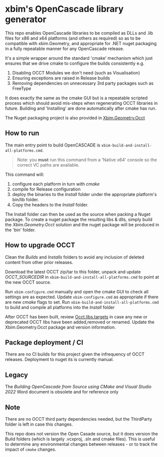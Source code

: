# xbim's OpenCascade library generator

This repo enables OpenCascade libraries to be compiled as DLLs and .lib files for x86 and x64 platforms (and others as required) 
so as to be compatible with xbim.Geometry, and appropriate for .NET nuget packaging in a fully repeatable manner for any OpenCascade release.

It's a simple wrapper around the standard 'cmake' mechanism which just ensures that we drive cmake to configure the builds consistently e.g.

1. Disabling OCCT Modules we don't need (such as Visualisation)
2. Ensuring exceptions are raised in Release builds
3. Removing dependencies on unnecessary 3rd party packages such as FreeType

It does exactly the same as the cmake GUI but is a repeatable scripted process which should avoid mis-steps when regenerating OCCT libraries
in future. Building and 'Installing' are done automatically after cmake has run.

The Nuget packaging project is also provided in [Xbim.Geometry.Occt](./Xbim.Geometry.Occt.sln)

## How to run

The main entry point to build OpenCASCADE is `xbim-build-and-install-all-platforms.cmd`. 

> Note: you **must** run this command from a 'Native x64' console so the correct VC paths are available. 

This command will:

1. configure each platform in turn with _cmake_
2. compile for Release configuration
3. deploy the binaries to the _Install_ folder under the appropriate platform's bin/lib folder.
4. Copy the headers to the _Install_ folder.

The Install folder can then be used as the source when packing a Nuget package. To create a nuget package the resulting libs & dlls, simply build the 
_Xbim.Geometry.Occt_ solution and the nuget package will be produced in the 'bin' folder. 

## How to upgrade OCCT

Clean the _Builds_ and _Installs_ folders to avoid any inclusion of deleted content from other prior releases.

Download the latest OCCT zip/tar to this folder, unpack and update _OCCT_SOURCEDIR_ in `xbim-build-and-install-all-platforms.cmd` to point at the 
new OCCT source.

Run `xbim-configure.cmd` manually and open the cmake GUI to check all settings are as expected. Update `xbim-configure.cmd` as appropriate
if there are new _cmake_ flags to set. Run `xbim-build-and-install-all-platforms.cmd` to build and compile all platforms into the _Install_ folder

After OCCT has been built, review [Occt.libs.targets](./Xbim.Geometry.Occt/Occt.libs.targets) in case any new or deprecated OCCT libs have been added,removed
or renamed. Update the Xbim.Geometry.Occt package and version information.

## Package deployment / CI

There are no CI builds for this project given the infrequency of OCCT releases. Deployment to nuget its is currently manual.

## Legacy

The _Building OpenCascade from Source using CMake and Visual Studio 2022_ Word document is obsolete and for reference only

## Note

There are no OCCT third party dependencies needed, but the ThirdParty folder is left in case this changes.

This repo does not version the Open Casade source, but it does version the Build folders (which is largely .vcxproj, .sln and cmake files). 
This is useful to determine any  environmental changes between releases - or to track the impact of `cmake` changes.